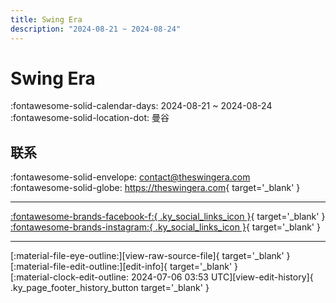 ```yaml
---
title: Swing Era
description: "2024-08-21 ~ 2024-08-24"
---
```


# Swing Era 

:fontawesome-solid-calendar-days: 2024-08-21 ~ 2024-08-24  
:fontawesome-solid-location-dot: 曼谷  

## 联系

:fontawesome-solid-envelope: <contact@theswingera.com>  
:fontawesome-solid-globe: <https://theswingera.com>{ target='_blank' }  

---

 [:fontawesome-brands-facebook-f:{ .ky_social_links_icon }](https://www.facebook.com/swing.era.thailand){ target='_blank' } [:fontawesome-brands-instagram:{ .ky_social_links_icon }](https://instagram.com/swing.era.thailand){ target='_blank' }

---

<div class="ky_page_footer" markdown>
<div class="ky_page_footer_trailing" markdown="span">
[:material-file-eye-outline:][view-raw-source-file]{ target='_blank' }
[:material-file-edit-outline:][edit-info]{ target='_blank' }
</div>
<div class="ky_page_footer_leading" markdown="span">
[:material-clock-edit-outline: 2024-07-06 03:53 UTC][view-edit-history]{ .ky_page_footer_history_button target='_blank' }
</div>
</div>

[view-raw-source-file]: https://github.com/swingdance/events/blob/main/2024/th_TH/swing-era-2024.json "查看原始源文件"
[edit-info]: https://github.com/swingdance/events/issues/new?assignees=&labels=update+event&projects=&template=03-update_entity.yml&title=%5B2024%2Fth_TH%5D%20Update%20Event%3A%20Swing%20Era&region=th_TH&year=2024&id=swing-era-2024&name=Swing%20Era&org_id= "编辑信息"

[view-edit-history]: https://github.com/swingdance/events/commits/main/2024/th_TH/swing-era-2024.json "查看编辑历史"
